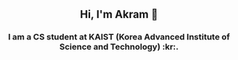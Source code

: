 <h2 align="center">Hi, I'm Akram 👋</h2>
<h3 align="center">I am a CS student at KAIST (Korea Advanced Institute of Science and Technology) :kr:.</h3>
<!--
**spike1236/spike1236** is a ✨ _special_ ✨ repository because its `README.md` (this file) appears on your GitHub profile.

Here are some ideas to get you started:

- 🔭 I’m currently working on ...
- 🌱 I’m currently learning ...
- 👯 I’m looking to collaborate on ...
- 🤔 I’m looking for help with ...
- 💬 Ask me about ...
- 📫 How to reach me: ...
- 😄 Pronouns: ...
- ⚡ Fun fact: ...
-->
